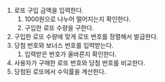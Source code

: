 1. 로또 구입 금액을 입력한다.
   1. 1000원으로 나누어 떨어지는지 확인한다.
   2. 구입한 로또 수량을 구한다.
2. 구입한 로또 수량에 맞게 로또 번호를 정렬해서 발급한다.
3. 당첨 번호와 보너스 번호를 입력받는다.
   1. 입력받은 번호가 올바른지 확인한다.
4. 사용자가 구매한 로또 번호와 당첨 번호를 비교한다.
5. 당첨된 로또에서 수익률을 계산한다.